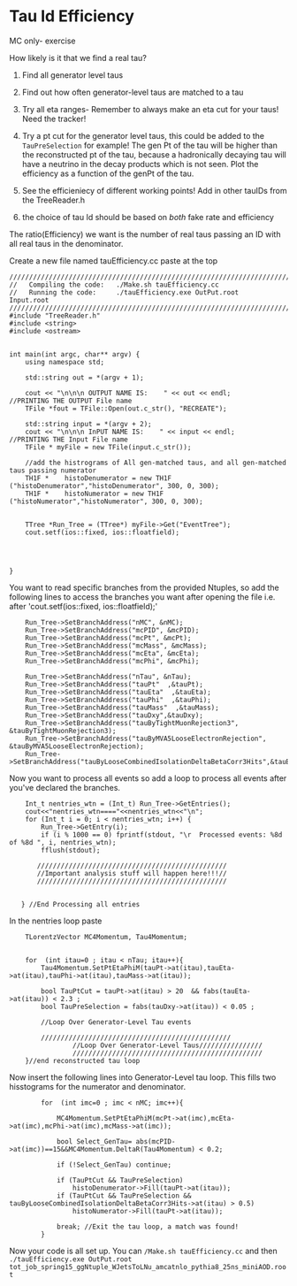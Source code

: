 Tau Id Efficiency
=================

MC only- exercise 


How likely is it that we find a real tau?

1) Find all generator level taus 

2) Find out how often generator-level taus are matched to a tau

3) Try all eta ranges- Remember to always make an eta cut for your taus! Need the tracker!

4) Try a pt cut for the generator level taus, this could be added to the ```TauPreSelection``` for example! The gen Pt of the tau will be higher than the reconstructed pt of the tau, because a hadronically decaying tau will have a neutrino in the decay products which is not seen. Plot the efficiency as a function of the genPt of the tau. 

5) See the efficieniecy of different working points! Add in other tauIDs from the TreeReader.h 

6) the choice of tau Id should be based on *both* fake rate and efficiency



The ratio(Efficiency) we want is the number of real taus passing an ID with all real taus in the denominator. 


Create a new file named tauEfficiency.cc
paste at the top 
```
////////////////////////////////////////////////////////////////////////////////////////////////////////////////////////////////////////
//   Compiling the code:   ./Make.sh tauEfficiency.cc
//   Running the code:     ./tauEfficiency.exe OutPut.root   Input.root
////////////////////////////////////////////////////////////////////////////////////////////////////////////////////////////////////////
#include "TreeReader.h"
#include <string>
#include <ostream>


int main(int argc, char** argv) {
    using namespace std;

    std::string out = *(argv + 1);
    
    cout << "\n\n\n OUTPUT NAME IS:    " << out << endl;     //PRINTING THE OUTPUT File name
    TFile *fout = TFile::Open(out.c_str(), "RECREATE");
    
    std::string input = *(argv + 2);
    cout << "\n\n\n InPUT NAME IS:    " << input << endl;     //PRINTING THE Input File name
    TFile * myFile = new TFile(input.c_str());
 
    //add the histrograms of All gen-matched taus, and all gen-matched taus passing numerator
    TH1F *    histoDenumerator = new TH1F ("histoDenumerator","histoDenumerator", 300, 0, 300);
    TH1F *    histoNumerator = new TH1F ("histoNumerator","histoNumerator", 300, 0, 300);
    
    
    TTree *Run_Tree = (TTree*) myFile->Get("EventTree");
    cout.setf(ios::fixed, ios::floatfield);




}

```

You want to read specific branches from the provided Ntuples, so add the following lines to access the branches you want after opening the file i.e. after 'cout.setf(ios::fixed, ios::floatfield);' 

``` 
    Run_Tree->SetBranchAddress("nMC", &nMC);
    Run_Tree->SetBranchAddress("mcPID", &mcPID);
    Run_Tree->SetBranchAddress("mcPt", &mcPt);
    Run_Tree->SetBranchAddress("mcMass", &mcMass);
    Run_Tree->SetBranchAddress("mcEta", &mcEta);
    Run_Tree->SetBranchAddress("mcPhi", &mcPhi);

    Run_Tree->SetBranchAddress("nTau", &nTau);
    Run_Tree->SetBranchAddress("tauPt"  ,&tauPt);
    Run_Tree->SetBranchAddress("tauEta"  ,&tauEta);
    Run_Tree->SetBranchAddress("tauPhi"  ,&tauPhi);
    Run_Tree->SetBranchAddress("tauMass"  ,&tauMass);
    Run_Tree->SetBranchAddress("tauDxy",&tauDxy);
    Run_Tree->SetBranchAddress("tauByTightMuonRejection3", &tauByTightMuonRejection3);
    Run_Tree->SetBranchAddress("tauByMVA5LooseElectronRejection", &tauByMVA5LooseElectronRejection);
    Run_Tree->SetBranchAddress("tauByLooseCombinedIsolationDeltaBetaCorr3Hits",&tauByLooseCombinedIsolationDeltaBetaCorr3Hits);

```

Now you want to process all events so add a loop to process all events after you've declared the branches. 

```
    Int_t nentries_wtn = (Int_t) Run_Tree->GetEntries();
    cout<<"nentries_wtn===="<<nentries_wtn<<"\n";
    for (Int_t i = 0; i < nentries_wtn; i++) {
        Run_Tree->GetEntry(i);
        if (i % 1000 == 0) fprintf(stdout, "\r  Processed events: %8d of %8d ", i, nentries_wtn);
        fflush(stdout);
 
       ////////////////////////////////////////////////
       //Important analysis stuff will happen here!!!//
       ////////////////////////////////////////////////


   } //End Processing all entries
```

In the nentries loop paste 
```
	TLorentzVector MC4Momentum, Tau4Momentum;


	for  (int itau=0 ; itau < nTau; itau++){
		Tau4Momentum.SetPtEtaPhiM(tauPt->at(itau),tauEta->at(itau),tauPhi->at(itau),tauMass->at(itau));

		bool TauPtCut = tauPt->at(itau) > 20  && fabs(tauEta->at(itau)) < 2.3 ;
		bool TauPreSelection = fabs(tauDxy->at(itau)) < 0.05 ;

		//Loop Over Generator-Level Tau events
	
		////////////////////////////////////////////////
                //Loop Over Generator-Level Taus////////////////
                ////////////////////////////////////////////////
	}//end reconstructed tau loop
```

Now insert the following lines into Generator-Level tau loop. This fills two hisstograms for the numerator and denominator.

```
		for  (int imc=0 ; imc < nMC; imc++){

			MC4Momentum.SetPtEtaPhiM(mcPt->at(imc),mcEta->at(imc),mcPhi->at(imc),mcMass->at(imc));

			bool Select_GenTau= abs(mcPID->at(imc))==15&&MC4Momentum.DeltaR(Tau4Momentum) < 0.2; 

			if (!Select_GenTau) continue;

			if (TauPtCut && TauPreSelection)
				histoDenumerator->Fill(tauPt->at(itau));
			if (TauPtCut && TauPreSelection && tauByLooseCombinedIsolationDeltaBetaCorr3Hits->at(itau) > 0.5)
				histoNumerator->Fill(tauPt->at(itau));

			break; //Exit the tau loop, a match was found!
		}
```

Now your code is all set up. You can ```/Make.sh tauEfficiency.cc``` and then ```./tauEfficiency.exe OutPut.root tot_job_spring15_ggNtuple_WJetsToLNu_amcatnlo_pythia8_25ns_miniAOD.root ``` 
